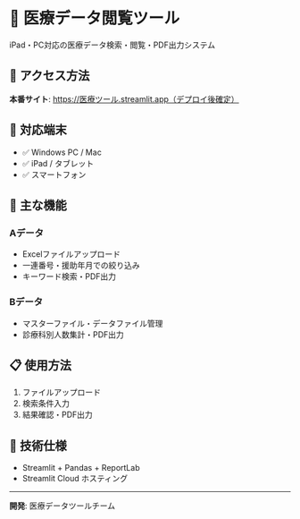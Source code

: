 # 🏥 医療データ閲覧ツール

iPad・PC対応の医療データ検索・閲覧・PDF出力システム

## 🚀 アクセス方法
**本番サイト**: https://医療ツール.streamlit.app（デプロイ後確定）

## 📱 対応端末
- ✅ Windows PC / Mac
- ✅ iPad / タブレット  
- ✅ スマートフォン

## 🎯 主な機能
### Aデータ
- Excelファイルアップロード
- 一連番号・援助年月での絞り込み
- キーワード検索・PDF出力

### Bデータ  
- マスターファイル・データファイル管理
- 診療科別人数集計・PDF出力

## 📋 使用方法
1. ファイルアップロード
2. 検索条件入力
3. 結果確認・PDF出力

## 🔧 技術仕様
- Streamlit + Pandas + ReportLab
- Streamlit Cloud ホスティング

---
**開発**: 医療データツールチーム
